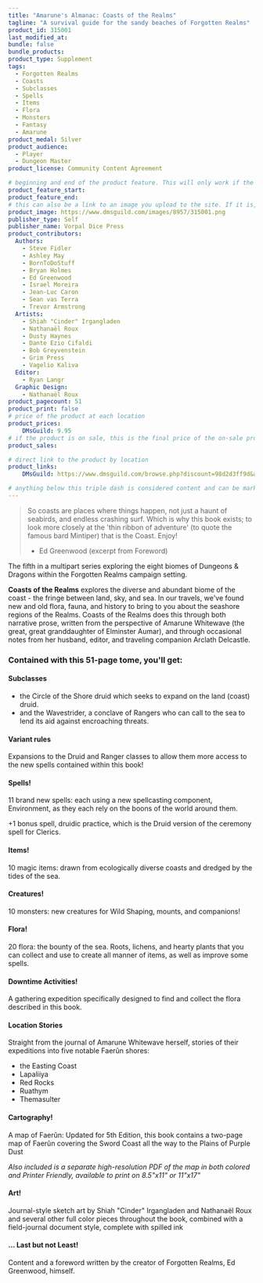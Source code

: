 ```yaml
---
title: "Amarune's Almanac: Coasts of the Realms"
tagline: "A survival guide for the sandy beaches of Forgotten Realms"
product_id: 315001
last_modified_at:
bundle: false
bundle_products:
product_type: Supplement
tags:
  - Forgotten Realms
  - Coasts
  - Subclasses
  - Spells
  - Items
  - Flora
  - Monsters
  - Fantasy
  - Amarune
product_medal: Silver
product_audience:
  - Player
  - Dungeon Master
product_license: Community Content Agreement

# beginning and end of the product feature. This will only work if the site is updated within several weeks of when the feature is supposed to happen. Making a new post counts as updating.
product_feature_start: 
product_feature_end: 
# this can also be a link to an image you upload to the site. If it is, it must start with a "/" or be a full link
product_image: https://www.dmsguild.com/images/8957/315001.png
publisher_type: Self
publisher_name: Vorpal Dice Press
product_contributors:
  Authors:
    - Steve Fidler
    - Ashley May
    - BornToDoStuff
    - Bryan Holmes
    - Ed Greenwood
    - Israel Moreira
    - Jean-Luc Caron
    - Sean vas Terra
    - Trevor Armstrong
  Artists:
    - Shiah "Cinder" Irgangladen
    - Nathanaël Roux
    - Dusty Haynes
    - Dante Ezio Cifaldi
    - Bob Greyvenstein
    - Grim Press
    - Vagelio Kaliva
  Editor:
    - Ryan Langr
  Graphic Design:
    - Nathanaël Roux
product_pagecount: 51
product_print: false
# price of the product at each location
product_prices:
    DMsGuild: 9.95
# if the product is on sale, this is the final price of the on-sale product for each location that it is on sale. The sales % will be calculated and displayed based on the difference between product_prices and product_sales
product_sales:

# direct link to the product by location
product_links:
    DMsGuild: https://www.dmsguild.com/browse.php?discount=98d2d3ff9d&affiliate_id=1713687

# anything below this triple dash is considered content and can be markup or html. It should be fully HTML compatible as long as your tags are formatted correctly.
---
```

> So coasts are places where things happen, not just a haunt of seabirds, and endless crashing surf. Which is why this book exists; to look more closely at the 'thin ribbon of adventure' (to quote the famous bard Mintiper) that is the Coast. Enjoy!
> - Ed Greenwood (excerpt from Foreword)

The fifth in a multipart series exploring the eight biomes of Dungeons & Dragons within the Forgotten Realms campaign setting.

**Coasts of the Realms** explores the diverse and abundant biome of the coast - the fringe between land, sky, and sea. In our travels, we've found new and old flora, fauna, and history to bring to you about the seashore regions of the Realms. Coasts of the Realms does this through both narrative prose, written from the perspective of Amarune Whitewave (the great, great granddaughter of Elminster Aumar), and through occasional notes from her husband, editor, and traveling companion Arclath Delcastle.

### Contained with this 51-page tome, you'll get:

#### Subclasses
- the Circle of the Shore druid which seeks to expand on the land (coast) druid.
- and the Wavestrider, a conclave of Rangers who can call to the sea to lend its aid against encroaching threats.

#### Variant rules
Expansions to the Druid and Ranger classes to allow them more access to the new spells contained within this book!

#### Spells!
11 brand new spells: each using a new spellcasting component, Environment, as they each rely on the boons of the world around them.

+1 bonus spell, druidic practice, which is the Druid version of the ceremony spell for Clerics.

#### Items!
10 magic items: drawn from ecologically diverse coasts and dredged by the tides of the sea.

#### Creatures!
10 monsters: new creatures for Wild Shaping, mounts, and companions!

#### Flora!
20 flora: the bounty of the sea. Roots, lichens, and hearty plants that you can collect and use to create all manner of items, as well as improve some spells.

#### Downtime Activities!
A gathering expedition specifically designed to find and collect the flora described in this book.

#### Location Stories
Straight from the journal of Amarune Whitewave herself, stories of their expeditions into five notable Faerûn shores:
- the Easting Coast
- Lapaliiya
- Red Rocks
- Ruathym
- Themasulter

#### Cartography!
A map of Faerûn: Updated for 5th Edition, this book contains a two-page map of Faerûn covering the Sword Coast all the way to the Plains of Purple Dust

*Also included is a separate high-resolution PDF of the map in both colored and Printer Friendly, available to print on 8.5"x11" or 11"x17"*

#### Art!
Journal-style sketch art by Shiah "Cinder" Irgangladen and Nathanaël Roux and several other full color pieces throughout the book, combined with a field-journal document style, complete with spilled ink

#### ... Last but not Least!

Content and a foreword written by the creator of Forgotten Realms, Ed Greenwood, himself.